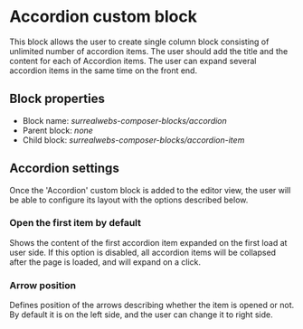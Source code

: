 # Accordion custom block

This block allows the user to create single column block consisting of unlimited number of accordion items. The user should add the title and the content for each of Accordion items. The user can expand several accordion items in the same time on the front end.
## Block properties

- Block name: *surrealwebs-composer-blocks/accordion*
- Parent block: *none*
- Child block: *surrealwebs-composer-blocks/accordion-item*
## Accordion settings

Once the 'Accordion' custom block is added to the editor view, the user will be able to configure its layout with the options described below.
### Open the first item by default

Shows the content of the first accordion item expanded on the first load at user side. If this option is disabled, all accordion items will be collapsed after the page is loaded, and will expand on a click.
### Arrow position

Defines position of the arrows describing whether the item is opened or not. By default it is on the left side, and the user can change it to right side.
